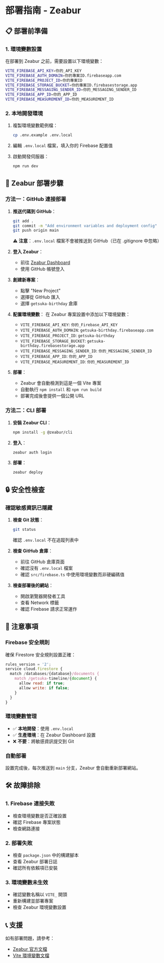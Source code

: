# 部署指南 - Zeabur

## 📋 部署前準備

### 1. 環境變數設置

在部署到 Zeabur 之前，需要設置以下環境變數：

```bash
VITE_FIREBASE_API_KEY=你的_API_KEY
VITE_FIREBASE_AUTH_DOMAIN=你的專案ID.firebaseapp.com
VITE_FIREBASE_PROJECT_ID=你的專案ID
VITE_FIREBASE_STORAGE_BUCKET=你的專案ID.firebasestorage.app
VITE_FIREBASE_MESSAGING_SENDER_ID=你的_MESSAGING_SENDER_ID
VITE_FIREBASE_APP_ID=你的_APP_ID
VITE_FIREBASE_MEASUREMENT_ID=你的_MEASUREMENT_ID
```

### 2. 本地開發環境

1. 複製環境變數範例檔：
   ```bash
   cp .env.example .env.local
   ```

2. 編輯 `.env.local` 檔案，填入你的 Firebase 配置值

3. 啟動開發伺服器：
   ```bash
   npm run dev
   ```

## 🚀 Zeabur 部署步驟

### 方法一：GitHub 連接部署

1. **推送代碼到 GitHub**：
   ```bash
   git add .
   git commit -m "Add environment variables and deployment config"
   git push origin main
   ```
   
   ⚠️ **注意**：`.env.local` 檔案不會被推送到 GitHub（已在 .gitignore 中忽略）

2. **登入 Zeabur**：
   - 前往 [Zeabur Dashboard](https://dash.zeabur.com/)
   - 使用 GitHub 帳號登入

3. **創建新專案**：
   - 點擊 "New Project"
   - 選擇從 GitHub 匯入
   - 選擇 `getsuka-birthday` 倉庫

4. **配置環境變數**：
   在 Zeabur 專案設置中添加以下環境變數：
   
   - `VITE_FIREBASE_API_KEY`: `你的_Firebase_API_KEY`
   - `VITE_FIREBASE_AUTH_DOMAIN`: `getsuka-birthday.firebaseapp.com`
   - `VITE_FIREBASE_PROJECT_ID`: `getsuka-birthday`
   - `VITE_FIREBASE_STORAGE_BUCKET`: `getsuka-birthday.firebasestorage.app`
   - `VITE_FIREBASE_MESSAGING_SENDER_ID`: `你的_MESSAGING_SENDER_ID`
   - `VITE_FIREBASE_APP_ID`: `你的_APP_ID`
   - `VITE_FIREBASE_MEASUREMENT_ID`: `你的_MEASUREMENT_ID`

5. **部署**：
   - Zeabur 會自動檢測到這是一個 Vite 專案
   - 自動執行 `npm install` 和 `npm run build`
   - 部署完成後會提供一個公開 URL

### 方法二：CLI 部署

1. **安裝 Zeabur CLI**：
   ```bash
   npm install -g @zeabur/cli
   ```

2. **登入**：
   ```bash
   zeabur auth login
   ```

3. **部署**：
   ```bash
   zeabur deploy
   ```

## 🔒 安全性檢查

### 確認敏感資訊已隱藏

1. **檢查 Git 狀態**：
   ```bash
   git status
   ```
   確認 `.env.local` 不在追蹤列表中

2. **檢查 GitHub 倉庫**：
   - 前往 GitHub 倉庫頁面
   - 確認沒有 `.env.local` 檔案
   - 確認 `src/firebase.ts` 中使用環境變數而非硬編碼值

3. **檢查部署後的網站**：
   - 開啟瀏覽器開發者工具
   - 查看 Network 標籤
   - 確認 Firebase 請求正常運作

## 📝 注意事項

### Firebase 安全規則

確保 Firestore 安全規則設置正確：

```javascript
rules_version = '2';
service cloud.firestore {
  match /databases/{database}/documents {
    match /getsuka-timeline/{document} {
      allow read: if true;
      allow write: if false;
    }
  }
}
```

### 環境變數管理

- ✅ **本地開發**：使用 `.env.local`
- ✅ **生產環境**：在 Zeabur Dashboard 設置
- ❌ **不要**：將敏感資訊提交到 Git

### 自動部署

設置完成後，每次推送到 `main` 分支，Zeabur 會自動重新部署網站。

## 🛠️ 故障排除

### 1. Firebase 連接失敗
- 檢查環境變數是否正確設置
- 確認 Firebase 專案狀態
- 檢查網路連接

### 2. 部署失敗
- 檢查 `package.json` 中的構建腳本
- 查看 Zeabur 部署日誌
- 確認所有依賴項已安裝

### 3. 環境變數未生效
- 確認變數名稱以 `VITE_` 開頭
- 重新構建並部署專案
- 檢查 Zeabur 環境變數設置

## 📞 支援

如有部署問題，請參考：
- [Zeabur 官方文檔](https://zeabur.com/docs)
- [Vite 環境變數文檔](https://vitejs.dev/guide/env-and-mode.html)